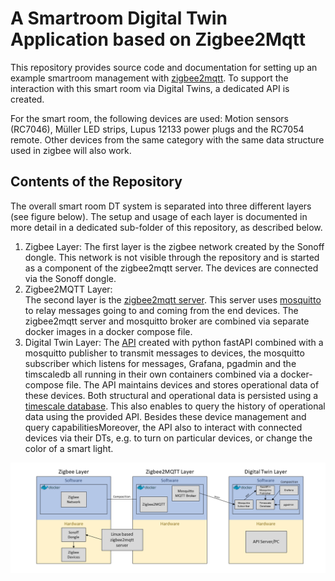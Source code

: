 # A Smartroom Digital Twin Application based on Zigbee2Mqtt
This repository provides source code and documentation for setting up an example smartroom management with [zigbee2mqtt](https://www.zigbee2mqtt.io/). To support the interaction with this smart room via Digital Twins, a dedicated API is created.

For the smart room, the following devices are used:  Motion sensors (RC7046), Müller LED strips, Lupus 12133 power plugs and the RC7054 remote. Other devices from the same category with the same data structure used in zigbee will also work. 


## Contents of the Repository
The overall smart room DT system is separated into three different layers (see figure below). The setup and usage of each layer is documented in more detail in a dedicated sub-folder of this repository, as described below.



1. Zigbee Layer:
The first layer is the zigbee network created by the Sonoff dongle. This network is not visible through the repository and is started as a component of the    zigbee2mqtt server. The devices are connected via the Sonoff dongle. 
2. Zigbee2MQTT Layer:   
The second layer is the [zigbee2mqtt server](/zigbee2mqtt-server). This server uses [mosquitto](https://mosquitto.org/) to relay messages going to and coming from the end devices. The zigbee2mqtt server and mosquitto broker are combined via separate docker        images in a docker compose file. 
3. Digital Twin Layer:
The [API](/smartroom-api) created with python fastAPI combined with a mosquitto publisher to transmit messages to devices, the mosquitto subscriber which listens for messages, Grafana, pgadmin and the timscaledb all running in their own containers combined via a docker-compose file. The API maintains devices and stores operational data of these devices. Both structural and operational data is persisted using a [timescale database](https://www.timescale.com/). This also enables to query the history of operational data using the provided API. Besides these device management and query capabilitiesMoreover, the API also to interact with connected devices via their DTs, e.g. to turn on particular devices, or change the color of a smart light.

![Layer Graphic](/assets/images/Architektur.png)

